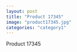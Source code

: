 ```yaml
---
layout: post
title: "Product 17345"
image: "product17345.jpg"
categories: "category1"
---
```

Product 17345
